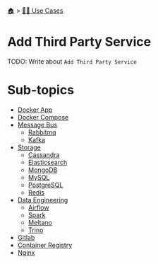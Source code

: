 <!--startTocHeader-->
[🏠](../../README.md) > [👷🏽 Use Cases](../README.md)
# Add Third Party Service
<!--endTocHeader-->
TODO: Write about `Add Third Party Service`
<!--startTocSubtopic-->
# Sub-topics
* [Docker App](docker-app.md)
* [Docker Compose](docker-compose.md)
* [Message Bus](message-bus/README.md)
  * [Rabbitmq](message-bus/rabbitmq.md)
  * [Kafka](message-bus/kafka.md)
* [Storage](storage/README.md)
  * [Cassandra](storage/cassandra.md)
  * [Elasticsearch](storage/elasticsearch.md)
  * [MongoDB](storage/mongo-db.md)
  * [MySQL](storage/my-sql.md)
  * [PostgreSQL](storage/postgre-sql.md)
  * [Redis](storage/redis.md)
* [Data Engineering](data-engineering/README.md)
  * [Airflow](data-engineering/airflow.md)
  * [Spark](data-engineering/spark.md)
  * [Meltano](data-engineering/meltano.md)
  * [Trino](data-engineering/trino.md)
* [Gitlab](data-engineering/gitlab.md)
* [Container Registry](data-engineering/container-registry.md)
* [Nginx](data-engineering/nginx.md)
<!--endTocSubtopic-->